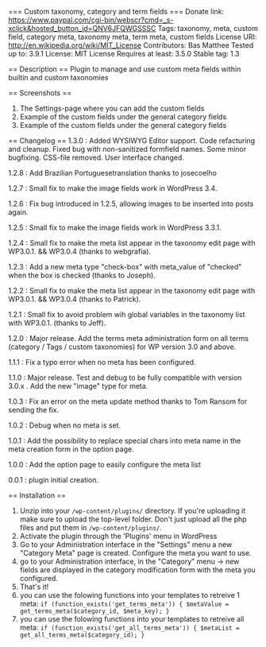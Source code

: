 === Custom taxonomy, category and term fields ===
Donate link: https://www.paypal.com/cgi-bin/webscr?cmd=_s-xclick&hosted_button_id=QNV6JFQWGSSSC
Tags: taxonomy, meta, custom field, category meta, taxonomy meta, term meta, custom fields
License URI: http://en.wikipedia.org/wiki/MIT_License
Contributors: Bas Matthee
Tested up to: 3.9.1
License: MIT License
Requires at least: 3.5.0
Stable tag: 1.3

== Description ==
Plugin to manage and use custom meta fields within builtin and custom taxonomies

== Screenshots ==

1. The Settings-page where you can add the custom fields
2. Example of the custom fields under the general category fields
3. Example of the custom fields under the general category fields

== Changelog ==
1.3.0   : Added WYSIWYG Editor support. Code refacturing and cleanup. Fixed bug with non-sanitized formfield names. Some minor bugfixing. CSS-file removed. User interface changed.

1.2.8 : Add Brazilian Portuguesetranslation thanks to josecoelho

1.2.7 : Small fix to make the image fields work in WordPress 3.4.

1.2.6 : Fix bug introduced in 1.2.5, allowing images to be inserted into posts again.

1.2.5 : Small fix to make the image fields work in WordPress 3.3.1.

1.2.4 : Small fix to make the meta list appear in the taxonomy edit page with WP3.0.1. && WP3.0.4 (thanks to webgrafia).

1.2.3 : Add a new meta type "check-box" with meta_value of "checked" when the box is checked (thanks to Joseph).

1.2.2 : Small fix to make the meta list appear in the taxonomy edit page with WP3.0.1. && WP3.0.4 (thanks to Patrick).

1.2.1 : Small fix to avoid problem wih global variables in the taxonomy list with WP3.0.1. (thanks to Jeff).

1.2.0 : Major release. Add the terms meta administration form on all terms (category / Tags / custom taxonomies) for WP version 3.0 and above.

1.1.1 : Fix a typo error when no meta has been configured.

1.1.0 : Major release. Test and debug to be fully compatible with version 3.0.x . Add the new "image" type for meta.

1.0.3 : Fix an error on the meta update method thanks to Tom Ransom for sending the fix.

1.0.2 : Debug when no meta is set.

1.0.1 : Add the possibility to replace special chars into meta name in the meta creation form in the option page.

1.0.0 : Add the option page to easily configure the meta list

0.0.1 : plugin initial creation.

== Installation ==
1. Unzip into your `/wp-content/plugins/` directory. If you're uploading it make sure to upload
the top-level folder. Don't just upload all the php files and put them in `/wp-content/plugins/`.
2. Activate the plugin through the 'Plugins' menu in WordPress
3. Go to your Administration interface in the "Settings" menu a new "Category Meta" page is created.
Configure the meta you want to use.
4. go to your Administration interface, in the "Category" menu -> new fields are displayed in the category modification form with the meta you configured.
5. That's it!
6. you can use the folowing functions into your templates to retreive 1 meta:
`
if (function_exists('get_terms_meta'))
{
    $metaValue = get_terms_meta($category_id, $meta_key);
}
`
7. you can use the folowing functions into your templates to retreive all meta:
`
if (function_exists('get_all_terms_meta'))
{
    $metaList = get_all_terms_meta($category_id);
}
`